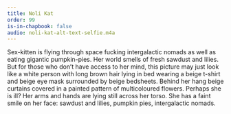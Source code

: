 ```yaml
---
title: Noli Kat
order: 99
is-in-chapbook: false
audio: noli-kat-alt-text-selfie.m4a
---
```

Sex-kitten is flying through space fucking intergalactic nomads as well as eating gigantic pumpkin-pies. Her world smells of fresh sawdust and lilies. But for those who don’t have access to her mind, this picture may just look like a white person with long brown hair lying in bed wearing a beige t-shirt and beige eye mask surrounded by beige bedsheets. Behind her hang beige curtains covered in a painted pattern of multicoloured flowers. Perhaps she is ill? Her arms and hands are lying still across her torso. She has a faint smile on her face: sawdust and lilies, pumpkin pies, intergalactic nomads.

